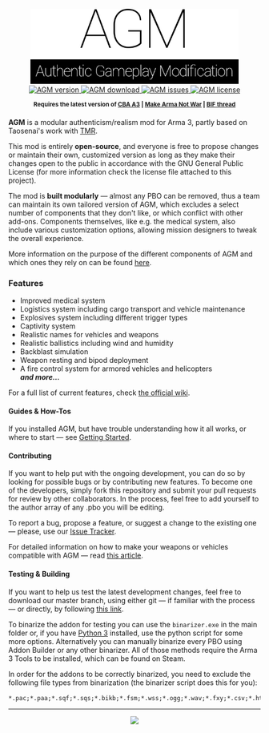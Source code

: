 <p align="center">
  <img src="https://raw.githubusercontent.com/KoffeinFlummi/AGM/master/.devfiles/Assets/Logo/agm_logo_black_transparent.png" height="150px" /><br />
  <a href="https://github.com/KoffeinFlummi/AGM/releases">
    <img src="http://img.shields.io/badge/release-0.95-green.svg?style=flat" alt="AGM version">
  </a>
    <a href="https://github.com/KoffeinFlummi/AGM/releases/download/v0.94.1/AGM_v0.94.1.rar">
    <img src="http://img.shields.io/badge/download-22_MB-blue.svg?style=flat" alt="AGM download">
  </a>
    <a href="https://github.com/KoffeinFlummi/AGM/issues">
    <img src="http://img.shields.io/github/issues/KoffeinFlummi/AGM.svg?style=flat" alt="AGM issues">
  </a>
    <a href="https://github.com/KoffeinFlummi/AGM/blob/master/LICENSE">
    <img src="http://img.shields.io/badge/license-GPLv2-red.svg?style=flat" alt="AGM license">
  </a>
</p>
<p align="center"><sup><strong>Requires the latest version of <a href="http://www.armaholic.com/page.php?id=18767">CBA A3</a> | <a href="http://makearmanotwar.com/entry/7jnWM53S2e">Make Arma Not War</a> | <a href="http://forums.bistudio.com/showthread.php?178253-Authentic-Gameplay-Modification">BIF thread</a></strong></sup></p>

**AGM** is a modular authenticism/realism mod for Arma 3, partly based on Taosenai's work with [TMR](https://github.com/Taosenai/tmr).

This mod is entirely **open-source**, and everyone is free to propose changes or maintain their own, customized version as long as they make their changes open to the public in accordance with the GNU General Public License (for more information check the license file attached to this project).

The mod is **built modularly** — almost any PBO can be removed, thus a team can maintain its own tailored version of AGM, which excludes a select number of components that they don't like, or which conflict with other add-ons. Components themselves, like e.g. the medical system, also include various customization options, allowing mission designers to tweak the overall experience.

More information on the purpose of the different components of AGM and which ones they rely on can be found [here](https://github.com/KoffeinFlummi/AGM/wiki#features).

### Features
*   Improved medical system
*   Logistics system including cargo transport and vehicle maintenance
*   Explosives system including different trigger types
*   Captivity system
*   Realistic names for vehicles and weapons
*   Realistic ballistics including wind and humidity
*   Backblast simulation
*   Weapon resting and bipod deployment
*   A fire control system for armored vehicles and helicopters  
    ***and more...***

For a full list of current features, check [the official wiki](https://github.com/KoffeinFlummi/AGM/wiki).

#### Guides & How-Tos
If you installed AGM, but have trouble understanding how it all works, or where to start — see [Getting Started](https://github.com/KoffeinFlummi/AGM/wiki/Getting-Started).

#### Contributing
If you want to help put with the ongoing development, you can do so by looking for possible bugs or by contributing new features. To become one of the developers, simply fork this repository and submit your pull requests for review by other collaborators. In the process, feel free to add yourself to the author array of any .pbo you will be editing.

To report a bug, propose a feature, or suggest a change to the existing one — please, use our [Issue Tracker](https://github.com/KoffeinFlummi/AGM/issues).

For detailed information on how to make your weapons or vehicles compatible with AGM — read [this article](https://github.com/KoffeinFlummi/AGM/wiki/For-Addon-Makers).

#### Testing & Building
If you want to help us test the latest development changes, feel free to download our master branch, using either git — if familiar with the process — or directly, by following [this link](https://github.com/KoffeinFlummi/AGM/archive/master.zip).

To binarize the addon for testing you can use the `binarizer.exe` in the main folder or, if you have [Python 3](https://www.python.org/) installed, use the python script for some more options. Alternatively you can manually binarize every PBO using Addon Builder or any other binarizer. All of those methods require the Arma 3 Tools to be installed, which can be found on Steam.

In order for the addons to be correctly binarized, you need to exclude the following file types from binarization (the binarizer script does this for you):
```
*.pac;*.paa;*.sqf;*.sqs;*.bikb;*.fsm;*.wss;*.ogg;*.wav;*.fxy;*.csv;*.html;*.lip;*.txt;*.wrp;*.bisurf;*.xml;*.hqf;
```

---
<p align="center"><a href="https://www.paypal.com/cgi-bin/webscr?cmd=_s-xclick&amp;hosted_button_id=HPAXPTVCNLDZS"><img src="https://www.paypalobjects.com/en_US/i/btn/btn_donateCC_LG.gif" style="max-width:100%;"></a></p>
